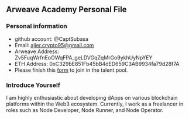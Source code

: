 ## Arweave Academy Personal File

### Personal information

- github account: @CaptSubasa
- Email: ajier.crypto95@gmail.com
- Arweave Address: Zv5FuqWrfnEoOWqFPA_geLDVGqZqMrGo9ykhUyNpYEY
- ETH Address: 0xC329bE851Fb45bB4dED659C3AB9934fa79d28f7A
- Please finish this [form](https://docs.google.com/forms/d/e/1FAIpQLSfWA5fIIcBgmRppm3jNz5vmf9Mai_QMVil-2pO4r7YKn_Zhtw/viewform?usp=sf_link) to join in the talent pool.

### Introduce Yourself
 I am highly enthusiastic about developing dApps on various blockchain platforms within the Web3 ecosystem. Currently, I work as a freelancer in roles such as Node Developer, Node Runner, and Node Operator.